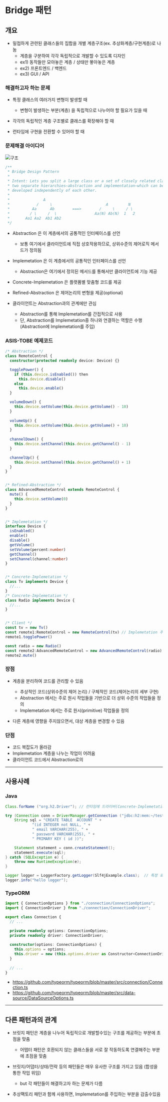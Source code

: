 # Bridge 패턴

## 개요

- 밀접하게 관련된 클래스들의 집합을 개별 계층구조(ex. 추상화계층/구현계층)로 나눔
  - 계층을 구분하여 각각 독립적으로 개발할 수 있도록 디자인
  - ex1) 동작들만 모아놓은 계층 / 상태만 뫃아놓은 계층
  - ex2) 프론트엔드 / 백엔드
  - ex3) GUI / API


### 해결하고자 하는 문제

- 특정 클래스의 여러가지 변형이 발생할 때
  - 변형이 발생하는 부분(계층) 을 독립적으로 나누어야 할 필요가 있을 때

- 각각의 독립적인 계층 구조별로 클래스를 확장해야 할 때

- 런타임에 구현을 전환할 수 있어야 할 때



### 문제해결 아이디어

![구조](./bridge3.png)

  ```typescript
  /**
   * Bridge Design Pattern
   *
   * Intent: Lets you split a large class or a set of closely related classes into
   * two separate hierarchies—abstraction and implementation—which can be
   * developed independently of each other.
   *
   *               A
   *            /     \                        A         N
   *          Aa      Ab        ===>        /     \     / \
   *         / \     /  \                 Aa(N) Ab(N)  1   2
   *       Aa1 Aa2  Ab1 Ab2
   */
  ```

- Abstraction 은 이 계층에서의 공통적인 인터페이스를 선언
  - 보통 여기에서 클라이언트에 직접 상호작용하므로, 상위수준의 제어로직 메서드가 정의됨

- Implemetation 은 이 계층에서의 공통적인 인터페이스를 선언
  - Abstraction은 여기에서 정의된 메서드를 통해서만 클라이언트에 기능 제공

- Concrete-Implemetation 은 플랫폼별 맞춤형 코드를 제공

- Refined-Abstraction 은 제어논리의 변형을 제공(optional)

- 클라이언트는 Abstraction과의 관계에만 관심
  - Abstraction를 통해 Implemetation를 간접적으로 사용
  - 단, Abstraction를 Implemetation중 하나와 연결하는 역할은 수행 (Abstraction에 Implemetation를 주입)



### ASIS-TOBE 예제코드
```typescript
/* Abstraction */
class RemoteControl {
  constructor(protected readonly device: Device) {}

  togglePower() {
    if (this.device.isEnabled()) then
      this.device.disable()
    else
      this.device.enable()
  }

  volumeDown() {
    this.device.setVolume(this.device.getVolume() - 10)
  }
  
  volumeUp() {
    this.device.setVolume(this.device.getVolume() + 10)
  }
  
  channelDown() {
    this.device.setChannel(this.device.getChannel() - 1)
  }

  channelUp() {
    this.device.setChannel(this.device.getChannel() + 1)
  }
}


/* Refined-Abstraction */
class AdvancedRemoteControl extends RemoteControl {
  mute() {
    this.device.setVolume(0)
  }
}


/* Implemetation */
interface Device {
  isEnabled()
  enable()
  disable()
  getVolume()
  setVolume(percent:number)
  getChannel()
  setChannel(channel:number)
}


/* Concrete-Implemetation */
class Tv implements Device {
  //...
}
/* Concrete-Implemetation */
class Radio implements Device {
  //...
}


/* Client */
const tv = new Tv()
const remote1:RemoteControl = new RemoteControl(tv) // Implemetation 주입
remote1.togglePower()

const radio = new Radio()
const remote2:AdvancedRemoteControl = new AdvancedRemoteControl(radio) // Implemetation 주입
remote2.mute()
```


### 장점
- 계층을 분리하여 코드를 관리할 수 있음
  - 추상적인 코드(상위수준의 제어 논리) / 구체적인 코드(제어논리의 세부 구현)
  - Abstraction 에서는 주로 원시 작업들을 기반으로 더 상위 수준의 작업들을 정의
  - Implemetation 에서는 주로 원시(primitive) 작업들을 정의

- 다른 계층에 영향을 주지않으면서, 대상 계층을 변경할 수 있음


### 단점
- 코드 복잡도가 올라감
- Implemetation 계층을 나누는 작업이 어려움
- 클라이언트 코드에서 Abstraction로의 


---
## 사용사례

### Java

```java
Class.forName ("org.h2.Driver"); // 런타임에 드라이버(Concrete-Implemetation)를 선택함

try (Connection conn = DriverManager.getConnection ("jdbc:h2:mem:~/test", "sa","")) {
    String sql = "CREATE TABLE  ACCOUNT " +
            "(id INTEGER not NULL, " +
            " email VARCHAR(255), " +
            " password VARCHAR(255), " +
            " PRIMARY KEY ( id ))";

    Statement statement = conn.createStatement();
    statement.execute(sql);
} catch (SQLException e) {
    throw new RuntimeException(e);
}
```

```java
Logger logger = LoggerFactory.getLogger(Slf4jExample.class);  // 특정 로거 구현체(Concrete-Implemetation)를 지정하여 Logger로 가져옴 (cf. Facade)
logger.info("hello logger");
```


### TypeORM

```typescript
import { ConnectionOptions } from "./connection/ConnectionOptions";
import { ConnectionDriver } from "./connection/ConnectionDriver";

export class Connection {
  // ...

  private readonly options: ConnectionOptions;
  private readonly driver: ConnectionDriver;
  
  constructor(options: ConnectionOptions) {
    this.options = options;
    this.driver = new (this.options.driver as Constructor<ConnectionDriver>)(this.options);
  }
  
  // ...
}
```
- https://github.com/typeorm/typeorm/blob/master/src/connection/Connection.ts
- https://github.com/typeorm/typeorm/blob/master/src/data-source/DataSourceOptions.ts



---
## 다른 패턴과의 관계
- 브릿지 패턴은 계층을 나누어 독립적으로 개발할수있는 구조를 제공하는 부분에 초점을 맞춤
  - 어탭터 패턴은 호환되지 않는 클래스들을 서로 잘 작동하도록 연결해주는 부분에 초점을 맞춤

- 브릿지/어댑터/상태/전략 등의 패턴들은 매우 유사한 구조를 가지고 있음 (합성을 통한 작업 위임)
  - but 각 패턴들이 해결하고자 하는 문제가 다름

- 추상팩토리 패턴과 함께 사용하면, Implemetation를 주입하는 부분을 감출수있음


